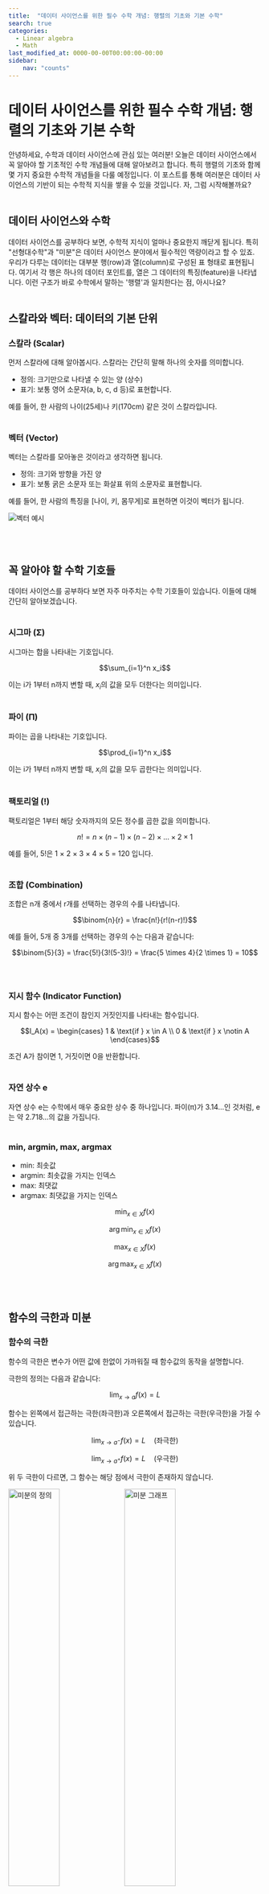 ```yaml
---
title:  "데이터 사이언스를 위한 필수 수학 개념: 행렬의 기초와 기본 수학"
search: true
categories: 
  - Linear algebra
  - Math
last_modified_at: 0000-00-00T00:00:00-00:00
sidebar:
    nav: "counts"
---
```



<!-- 
title:  제목
search: 검색 가능 여부 true=가능, false=불가능
published: true     # 숨길지 말지.
author_profile: false # 내 프로필을 보여줄지 말지.
categories: 카테고리 # 복수로 가능하다 하지만 1개로 설정
  - test
  - Jekyll
tags:       태그 # 태그는 복수로 설정 해도 괜찮다.
  - tag 
  [test, codes, Notification] # 복수
last_modified_at: 0000-00-00T00:00:00-00:00   # 마지막 수정일
sidebar:    옆에 카테고리 수 
    nav: "counts"
redirect_from: 리다이렉션 # 제목이나 주소가 변경되면 하는 것.        
  - url
  - /test_2/jekyll_2/hellow_world2/  #/ 카테고리 1/카테고리 2/ 제목 순으로 주소가 만들어진다.
toc : true          # 목차
toc_sticky: true    # 목차 위에 고정
toc_label: Index    # 목차 제목
toc_icon: "fa-solid fa-sitemap"   # 목차 아이콘 awesome 아이콘에서 찾을 수 있음.
layout: single      # 레이아웃 방식
use_math: true      # 수식을 쓰고 싶을 때
read_time:          # 읽는데 걸리는 시간을 보여주는 기능
comments:   true    # 블로그 댓글 기능
show_date: true     # 날짜 보여주는 것. 
-->

<!-- 위의 대부분은 기본설정으로 되어 있으나 빼고 싶은것을 넣어 주면 된다. -->

<!-- ---
title:  Image uploading w/ Typora
author_profile: false # 내 프로필을 보여줄지 말지.
categories: 카테고리 # 복수로 가능하다 하지만 1개로 설정
  - test
  - Jekyll
tags:       태그 # 태그는 복수로 설정 해도 괜찮다.
  - tag 
  [test, codes, Notification] # 복수
last_modified_at: 0000-00-00T00:00:00-00:00   # 마지막 수정일
sidebar:    옆에 카테고리 수 
    nav: "counts"
--- -->
<!-- 여기가 기본 셋업 -->


# 데이터 사이언스를 위한 필수 수학 개념: 행렬의 기초와 기본 수학

안녕하세요, 수학과 데이터 사이언스에 관심 있는 여러분! 오늘은 데이터 사이언스에서 꼭 알아야 할 기초적인 수학 개념들에 대해 알아보려고 합니다. 특히 행렬의 기초와 함께 몇 가지 중요한 수학적 개념들을 다룰 예정입니다. 이 포스트를 통해 여러분은 데이터 사이언스의 기반이 되는 수학적 지식을 쌓을 수 있을 것입니다. 자, 그럼 시작해볼까요?<br><br>

## 데이터 사이언스와 수학

데이터 사이언스를 공부하다 보면, 수학적 지식이 얼마나 중요한지 깨닫게 됩니다. 특히 "선형대수학"과 "미분"은 데이터 사이언스 분야에서 필수적인 역량이라고 할 수 있죠. 우리가 다루는 데이터는 대부분 행(row)과 열(column)로 구성된 표 형태로 표현됩니다. 여기서 각 행은 하나의 데이터 포인트를, 열은 그 데이터의 특징(feature)을 나타냅니다. 이런 구조가 바로 수학에서 말하는 '행렬'과 일치한다는 점, 아시나요?<br><br>

## 스칼라와 벡터: 데이터의 기본 단위

### 스칼라 (Scalar)

먼저 스칼라에 대해 알아봅시다. 스칼라는 간단히 말해 하나의 숫자를 의미합니다.

- 정의: 크기만으로 나타낼 수 있는 양 (상수)
- 표기: 보통 영어 소문자(a, b, c, d 등)로 표현합니다.

예를 들어, 한 사람의 나이(25세)나 키(170cm) 같은 것이 스칼라입니다.<br><br>

### 벡터 (Vector)

벡터는 스칼라를 모아놓은 것이라고 생각하면 됩니다.

- 정의: 크기와 방향을 가진 양
- 표기: 보통 굵은 소문자 또는 화살표 위의 소문자로 표현합니다.

예를 들어, 한 사람의 특징을 [나이, 키, 몸무게]로 표현하면 이것이 벡터가 됩니다.

![벡터 예시](/images/Linear%20algebra/2024-09-22-math0/Untitled.png)

<br><br>

## 꼭 알아야 할 수학 기호들

데이터 사이언스를 공부하다 보면 자주 마주치는 수학 기호들이 있습니다. 이들에 대해 간단히 알아보겠습니다.<br><br>

### 시그마 (Σ)

시그마는 합을 나타내는 기호입니다.

$$\sum_{i=1}^n x_i$$

이는 i가 1부터 n까지 변할 때, $x_i$의 값을 모두 더한다는 의미입니다.<br><br>

### 파이 (Π)

파이는 곱을 나타내는 기호입니다.

$$\prod_{i=1}^n x_i$$

이는 i가 1부터 n까지 변할 때, $x_i$의 값을 모두 곱한다는 의미입니다.<br><br>

### 팩토리얼 (!)

팩토리얼은 1부터 해당 숫자까지의 모든 정수를 곱한 값을 의미합니다.

$$n! = n \times (n-1) \times (n-2) \times ... \times 2 \times 1$$

예를 들어, 5!은 1 × 2 × 3 × 4 × 5 = 120 입니다.<br><br>

### 조합 (Combination)

조합은 n개 중에서 r개를 선택하는 경우의 수를 나타냅니다.

$$\binom{n}{r} = \frac{n!}{r!(n-r)!}$$

예를 들어, 5개 중 3개를 선택하는 경우의 수는 다음과 같습니다:

$$\binom{5}{3} = \frac{5!}{3!(5-3)!} = \frac{5 \times 4}{2 \times 1} = 10$$
<br><br>

### 지시 함수 (Indicator Function)

지시 함수는 어떤 조건이 참인지 거짓인지를 나타내는 함수입니다.

$$I_A(x) = \begin{cases} 1 & \text{if } x \in A \\ 0 & \text{if } x \notin A \end{cases}$$

조건 A가 참이면 1, 거짓이면 0을 반환합니다.<br><br>

### 자연 상수 e

자연 상수 e는 수학에서 매우 중요한 상수 중 하나입니다. 파이(π)가 3.14...인 것처럼, e는 약 2.718...의 값을 가집니다.<br><br>

### min, argmin, max, argmax

- min: 최솟값
- argmin: 최솟값을 가지는 인덱스
- max: 최댓값
- argmax: 최댓값을 가지는 인덱스

$$\min_{x \in X} f(x)$$

$$\arg\min_{x \in X} f(x)$$

$$\max_{x \in X} f(x)$$

$$\arg\max_{x \in X} f(x)$$

<br><br>

## 함수의 극한과 미분

### 함수의 극한

함수의 극한은 변수가 어떤 값에 한없이 가까워질 때 함수값의 동작을 설명합니다.

극한의 정의는 다음과 같습니다:

$$\lim_{x \to a} f(x) = L$$

함수는 왼쪽에서 접근하는 극한(좌극한)과 오른쪽에서 접근하는 극한(우극한)을 가질 수 있습니다.

$$\lim_{x \to a^-} f(x) = L \quad \text{(좌극한)}$$

$$\lim_{x \to a^+} f(x) = L \quad \text{(우극한)}$$

위 두 극한이 다르면, 그 함수는 해당 점에서 극한이 존재하지 않습니다.

<p float="left">
  <img src="/images/Linear%20algebra/2024-09-22-math0/Untitled%2021.png" width="45%" alt="미분의 정의" />
  <img src="/images/Linear%20algebra/2024-09-22-math0/Untitled%2022.png" width="45%" alt="미분 그래프" />
</p>

<br><br>

### 미분

미분은 함수의 순간적인 변화율을 나타냅니다. 쉽게 말해, "얼마나 빠르게 변하는가?"를 측정하는 것입니다.

미분의 정의는 다음과 같습니다:


$$f'(x) = \lim_{h \to 0} \frac{f(x+h) - f(x)}{h}$$

여기서 Δ (델타)는 변화량을 나타냅니다. 이 변화량이 점점 작아지면서 한 점에 가까워질 때의 기울기가 바로 미분값입니다.<br><br>

![미분 기본 공식](/images/Linear%20algebra/2024-09-22-math0/Untitled%2027.png)

미분의 기본 공식은 다음과 같습니다:

$$\frac{d}{dx} x^n = nx^{n-1}$$


예를 들어, $f(x) = x^2$의 미분은 다음과 같이 계산됩니다:

$$f'(x) = 2x$$

또 다른 예시로는 아래의 사진을 참고할 수 있습니다.

![미분 예시](/images/Linear%20algebra/2024-09-22-math0/Untitled%2028.png)

만약 미분한 결과가 0이라면, 그 점에서 함수의 접선은 수평을 이룹니다.<br><br>

### 합성 함수의 미분 (연쇄 법칙)

합성 함수의 미분은 '연쇄 법칙'이라고 불리며, 다음과 같은 형태를 가집니다:

$$\frac{d}{dx} f(g(x)) = f'(g(x)) \cdot g'(x)$$

이 법칙은 딥러닝에서 '오차역전파' 알고리즘의 기초가 됩니다.<br><br>

주의할 점은, 함수가 미분 가능하려면 다음 조건을 만족해야 합니다:
1. 함수 그래프가 뾰족하지 않아야 합니다.
2. 함수가 연속이어야 합니다 (끊어지면 안 됩니다).<br><br>

## 적분

적분은 미분의 반대 개념으로, 함수 그래프 아래의 면적을 구하는 연산입니다. 데이터 사이언스에서는 주로 확률을 계산할 때 사용됩니다.

적분의 기본 공식은 다음과 같습니다:

$$\int x^n dx = \frac{x^{n+1}}{n+1} + C$$

적분에서 가장 중요한 점은 정해진 구간의 넓이를 구한다는 것입니다. 이는 확률 분포를 다룰 때 매우 중요한 개념이 됩니다.

$$P(a \leq X \leq b) = \int_a^b f(x) dx$$
<br><br>

이상으로 데이터 사이언스를 위한 기초 수학 개념들을 살펴보았습니다. 이 개념들은 앞으로 여러분이 데이터를 분석하고 모델을 만들 때 꼭 필요한 기초가 될 것입니다. 수학이 어렵게 느껴질 수 있지만, 꾸준히 공부하다 보면 반드시 데이터에 숨겨진 인사이트를 발견하는 즐거움을 느낄 수 있을 겁니다.